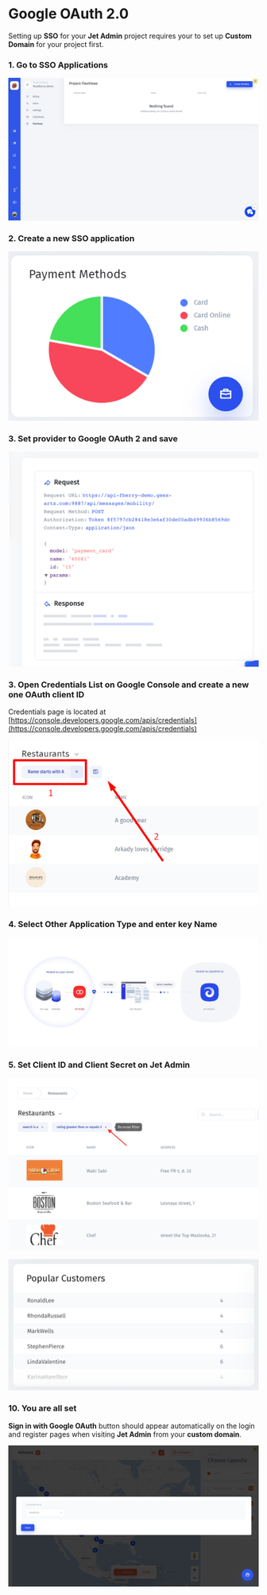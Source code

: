 # Google OAuth 2.0

Setting up **SSO** for your **Jet Admin** project requires your to set up **Custom Domain** for your project first.

### 1. Go to SSO Applications

![](../../.gitbook/assets/image%20%28184%29.png)

### 2. Create a new SSO application

![](../../.gitbook/assets/image%20%28257%29.png)

### 3. Set provider to Google OAuth 2 and save

![](../../.gitbook/assets/image%20%2826%29.png)

### 3. Open Credentials List on Google Console and create a new one OAuth client ID

Credentials page is located at [https://console.developers.google.com/apis/credentials](https://console.developers.google.com/apis/credentials)

![](../../.gitbook/assets/image%20%28177%29.png)



### 4. Select Other Application Type and enter key Name

![](../../.gitbook/assets/image%20%28179%29.png)

### 5. Set Client ID and Client Secret on Jet Admin

![](../../.gitbook/assets/image%20%28173%29.png)

![](../../.gitbook/assets/image%20%28164%29.png)

### 10. You are all set

**Sign in with Google OAuth** button should appear automatically on the login and register pages when visiting **Jet Admin** from your **custom domain**.

![](../../.gitbook/assets/image%20%28219%29.png)


